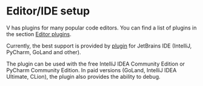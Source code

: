 # Editor/IDE setup

V has plugins for many popular code editors. You can find a list of plugins in the section
[Editor plugins](../tools/editor_plugins/overview.md).

Currently, the best support is provided by
[plugin](../tools/editor_plugins/jetbrains-ide.md)
for JetBrains IDE (IntelliJ, PyCharm, GoLand and other).

The plugin can be used with the free IntelliJ IDEA Community Edition or PyCharm Community Edition.
In paid versions (GoLand, IntelliJ IDEA Ultimate, CLion), the plugin also provides the ability to
debug.
